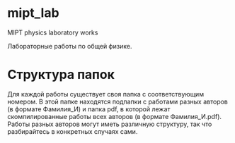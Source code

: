 # mipt_lab
MIPT physics laboratory works

Лабораторные работы по общей физике.

# Структура папок

Для каждой работы существует своя папка с соответствующим номером. В этой папке находятся подпапки с работами разных авторов (в формате Фамилия_И) и папка pdf, в которой лежат скомпилированные работы всех авторов (в формате Фамилия_И.pdf). Работы разных авторов могут иметь различную структуру, так что разбирайтесь в конкретных случаях сами. 
